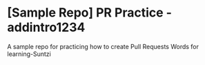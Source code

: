 # [Sample Repo] PR Practice - addintro1234
A sample repo for practicing how to create Pull Requests
Words for learning-Suntzi
